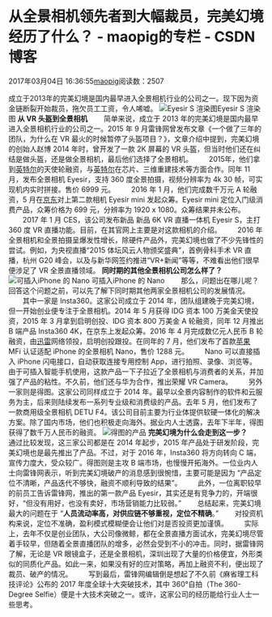 # 从全景相机领先者到大幅裁员，完美幻境经历了什么？ - maopig的专栏 - CSDN博客
2017年03月04日 16:36:55[maopig](https://me.csdn.net/maopig)阅读数：2507
                
成立于2013年的完美幻境是国内最早进入全景相机行业的公司之一。现下因为资金链断裂开始裁员，拖欠员工工资，令人唏嘘。
![Eyesir S 渲染图](http://n.sinaimg.cn/tech/crawl/20170304/utUL-fycapec0966234.jpg)Eyesir S 渲染图
**从 VR 头盔到全景相机**
　　简单来说，成立于 2013 年的完美幻境是国内最早进入全景相机行业的公司之一。2015 年 9 月雷锋网曾发布文章《一个做了三年的团队，为什么在 VR 最火的时候暂停了头盔项目？》，文章介绍中提到，完美幻境的创始人赵博 2014 年时，曾开发了一款 2K 屏幕的 VR 头盔，但当时他们还在纠结是做头盔，还是做全景相机，最后他们选择了全景相机。
　　2015年，他们拿到[英特尔](http://weibo.com/intel?zw=tech)的天使轮融资，与[英特尔](http://stock.finance.sina.com.cn/usstock/quotes/INTC.html)在芯片、三维重建技术等方面合作。同年
 11 月，发布全景相机 Eyesir，支持 360 度全景拍摄，视频分辨率为 4k 30 帧，可实现机内实时拼接。售价 6999 元。
　　2016 年 1 月，他们完成数千万元 A 轮融资，5 月在[京东](http://stock.finance.sina.com.cn/usstock/quotes/JD.html)对上第二款相机 Eyesir mini 发起众筹。Eyesir mini 定位入门级消费产品，众筹价格为
 699 元，分辨率为 1920 x 1080。众筹结果并未公布。
　　2017 年 1 月 CES，该公司发布新品 新品 6K VR 直播一体机 Eyesir S，主打 360 度 VR 直播功能。目前，在其官网上主要是对这款相机的介绍。
　　2016 年全景相机和全景拍摄呈爆发性增长，除硬件产品外，完美幻境也做了不少先锋性的尝试。例如，为央视直播“2015 体坛风云人物颁奖盛典”，首例骨科手术 VR 直播，杭州 G20 峰会，以及与新华网签约推进“VR+新闻”等等，不难看出他们很早便涉足了 VR 全景直播领域。
**同时期的其他全景相机公司怎么样了？**
![可插入iPhone 的 Nano](http://n.sinaimg.cn/tech/crawl/20170304/ogni-fycapec0966242.jpg)
可插入iPhone 的 Nano
　　那么，问题出在哪儿呢？回答这个问题之前，可以先了解下同时期其他两家全景相机公司的发展情况。
　　其中一家是 Insta360。这家公司成立于 2014 年，团队组建晚于完美幻境，但一开始创业便专注于全景相机。2014 年 5 月获得 IDG 资本 100 万美金天使投资，2015 年 3 月拿到启明创投、IDG 资本 800 万美金 A 轮融资，同年 12 月推出 B 端产品 Insta360 4K，在京东上发起众筹。2016 年 4 月完成数亿元人民币 B 轮融资，由[迅雷](http://stock.finance.sina.com.cn/usstock/quotes/XNET.html)网络领投，启明创投跟投。在同年的
 7 月，他们发布了首款[苹果](http://stock.finance.sina.com.cn/usstock/quotes/AAPL.html) MFi 认证适配 iPhone 的全景相机 Nano，售价 1288 元。
　　Nano 可以直接插入 iPhone 闪电接口，自动获取连接专用控制 App，进行拍照、录像、浏览等。由于可插入智能手机使用，这款产品一下子拉近了全景相机与消费者的关系，并加强了产品的粘性。不久前，他们还与华为合作，推出荣耀 VR Camera。
　　另外一家则是得图。这家公司同样成立于 2014 年。最早以全景内容制作的软件和云服务为主，后来则陆续发布一系列专业级和消费级的产品。去年 5 月，他们发布了一款商用级全景相机 DETU F4。该公司目前主要为行业体提供软硬一体化的解决方案。除了国内市场，他们也积极走向海外。据业内人士透露，去年下半年，得图获得了数千万人民币的融资。
![得图的产品](http://n.sinaimg.cn/tech/crawl/20170304/ydYf-fycapec0966251.jpg)
**完美幻境为什么会走到这一步？**
　　通过比较发现，这三家公司都是在 2014 年起步，2015 年产品处于研发阶段，完美幻境也是最先推出了产品。不过，对于 2016 年，Insta360 将方向转向 C 端，宣传力度大，受众较广。得图则是主攻 B 端市场，也慢慢开拓海外。一位业内人士向雷锋网表示，听到完美幻境破产的消息感到很惋惜，主要可能是因为
“产品定位不清晰，产品迭代不够快，融资不顺利导致的结果”。
　　此外，一位离职较早的前员工告诉雷锋网，推出的第一款产品 Eyesir，其实还是有竞争力的，开端很好，“但没有用好，也没有卖好，市场营销能力比较弱。”
　　总结起来，完美幻境最大的问题在于
“**人员流动率高，对供应链不够重视，定位不精确**。”
　　对投资机构来说，定位不准确，盈利模式模糊便会让他们对是否投资更加谨慎。
　　实际上，去年不仅是创业团队，大公司像微鲸，都在全景直播方面试水，完美幻境尽管着手较早，但随着全景直播团队的增多，必然会受到不小的冲击。同时，据雷锋网了解，无论是 VR 眼镜盒子，还是全景相机，深圳出现了大量的价格便宜，外形类似的同质化产品。如此一来，如果没有好的应对策略，再加上融资不利，便出现了裁员、破产的情况。
　　写到最后，雷锋网编辑倒是想起了不久前《麻省理工科技评论》公布的 2017 年度全球十大突破技术，其中 360°自拍（The 360-Degree Selfie）便是十大技术突破之一。或许，这家公司的经历能给行业人士一些思考。
